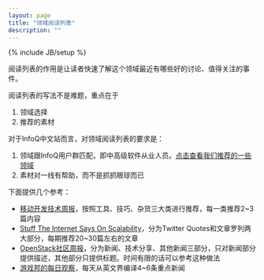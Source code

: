 ```yaml
---
layout: page
title: "领域阅读列表"
description: ""
---
```

{% include JB/setup %}

阅读列表的作用是让读者快速了解这个领域最近有哪些好的讨论、值得关注的事件。

阅读列表的写法不是难题，重点在于

1. 领域选择
2. 推荐的素材

对于InfoQ中文站而言，对领域阅读列表的要求是：

1. 领域跟InfoQ用户群匹配，即中高级软件从业人员。[点击查看我们推荐的一些领域](art-2013Q4.html)
2. 素材对一线有帮助，而不是抓抓眼球而已

下面提供几个参考：

- [移动开发技术周报](http://www.infoq.com/cn/news/2013/09/mobile-weekly-spritkit)，按照工具、技巧、杂货三大类进行推荐，每一类推荐2~3篇内容
- [Stuff The Internet Says On Scalability](http://highscalability.com/blog/2013/9/13/stuff-the-internet-says-on-scalability-for-september-13-2013.html)，分为Twitter Quotes和文章罗列两大部分，每期推荐20~30篇左右的文章
- [OpenStack社区周报](http://www.ustack.com/blog/newsletter-2/)，分为新闻、技术分享、其他新闻三部分，只对新闻部分提供描述，其他部分只提供标题。时间有限的话可以参考这种做法
- [游戏邦的每日观察](http://gamerboom.com/archives/77087)，每天从英文界编译4~6条重点新闻